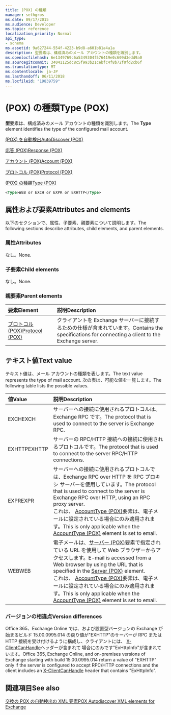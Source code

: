 ```yaml
---
title: (POX) の種類
manager: sethgros
ms.date: 09/17/2015
ms.audience: Developer
ms.topic: reference
localization_priority: Normal
api_type:
- schema
ms.assetid: 9a627244-554f-4223-b9d8-a601b81a4a1a
description: 型要素は、構成済みのメール アカウントの種類を識別します。
ms.openlocfilehash: 6e1349769c6a5349304f576419e0c609d3edd9a0
ms.sourcegitcommit: 34041125dc8c5f993b21cebfc4f8b72f0fd2cb6f
ms.translationtype: MT
ms.contentlocale: ja-JP
ms.lasthandoff: 06/11/2018
ms.locfileid: "19839759"
---
```

# <a name="type-pox"></a><span data-ttu-id="4483f-103">(POX) の種類</span><span class="sxs-lookup"><span data-stu-id="4483f-103">Type (POX)</span></span>

<span data-ttu-id="4483f-104">**型**要素は、構成済みのメール アカウントの種類を識別します。</span><span class="sxs-lookup"><span data-stu-id="4483f-104">The **Type** element identifies the type of the configured mail account.</span></span> 
  
[<span data-ttu-id="4483f-105">(POX) を自動検出</span><span class="sxs-lookup"><span data-stu-id="4483f-105">AutoDiscover (POX)</span></span>](autodiscover-pox.md)
  
[<span data-ttu-id="4483f-106">応答 (POX)</span><span class="sxs-lookup"><span data-stu-id="4483f-106">Response (POX)</span></span>](response-pox.md)
  
[<span data-ttu-id="4483f-107">アカウント (POX)</span><span class="sxs-lookup"><span data-stu-id="4483f-107">Account (POX)</span></span>](account-pox.md)
  
[<span data-ttu-id="4483f-108">プロトコル (POX)</span><span class="sxs-lookup"><span data-stu-id="4483f-108">Protocol (POX)</span></span>](protocol-pox.md)
  
[<span data-ttu-id="4483f-109">(POX) の種類</span><span class="sxs-lookup"><span data-stu-id="4483f-109">Type (POX)</span></span>](type-pox.md)
  
```XML
<Type>WEB or EXCH or EXPR or EXHTTP</Type>
```

## <a name="attributes-and-elements"></a><span data-ttu-id="4483f-110">属性および要素</span><span class="sxs-lookup"><span data-stu-id="4483f-110">Attributes and elements</span></span>

<span data-ttu-id="4483f-111">以下のセクションで、属性、子要素、親要素について説明します。</span><span class="sxs-lookup"><span data-stu-id="4483f-111">The following sections describe attributes, child elements, and parent elements.</span></span>
  
### <a name="attributes"></a><span data-ttu-id="4483f-112">属性</span><span class="sxs-lookup"><span data-stu-id="4483f-112">Attributes</span></span>

<span data-ttu-id="4483f-113">なし。</span><span class="sxs-lookup"><span data-stu-id="4483f-113">None.</span></span>
  
### <a name="child-elements"></a><span data-ttu-id="4483f-114">子要素</span><span class="sxs-lookup"><span data-stu-id="4483f-114">Child elements</span></span>

<span data-ttu-id="4483f-115">なし。</span><span class="sxs-lookup"><span data-stu-id="4483f-115">None.</span></span>
  
### <a name="parent-elements"></a><span data-ttu-id="4483f-116">親要素</span><span class="sxs-lookup"><span data-stu-id="4483f-116">Parent elements</span></span>

|<span data-ttu-id="4483f-117">**要素**</span><span class="sxs-lookup"><span data-stu-id="4483f-117">**Element**</span></span>|<span data-ttu-id="4483f-118">**説明**</span><span class="sxs-lookup"><span data-stu-id="4483f-118">**Description**</span></span>|
|:-----|:-----|
|[<span data-ttu-id="4483f-119">プロトコル (POX)</span><span class="sxs-lookup"><span data-stu-id="4483f-119">Protocol (POX)</span></span>](protocol-pox.md) <br/> |<span data-ttu-id="4483f-120">クライアントを Exchange サーバーに接続するための仕様が含まれています。</span><span class="sxs-lookup"><span data-stu-id="4483f-120">Contains the specifications for connecting a client to the Exchange server.</span></span>  <br/> |
   
## <a name="text-value"></a><span data-ttu-id="4483f-121">テキスト値</span><span class="sxs-lookup"><span data-stu-id="4483f-121">Text value</span></span>

<span data-ttu-id="4483f-122">テキスト値は、メール アカウントの種類を表します。</span><span class="sxs-lookup"><span data-stu-id="4483f-122">The text value represents the type of mail account.</span></span> <span data-ttu-id="4483f-123">次の表は、可能な値を一覧します。</span><span class="sxs-lookup"><span data-stu-id="4483f-123">The following table lists the possible values.</span></span>
  
|<span data-ttu-id="4483f-124">**値**</span><span class="sxs-lookup"><span data-stu-id="4483f-124">**Value**</span></span>|<span data-ttu-id="4483f-125">**説明**</span><span class="sxs-lookup"><span data-stu-id="4483f-125">**Description**</span></span>|
|:-----|:-----|
|<span data-ttu-id="4483f-126">EXCH</span><span class="sxs-lookup"><span data-stu-id="4483f-126">EXCH</span></span>  <br/> |<span data-ttu-id="4483f-127">サーバーへの接続に使用されるプロトコルは、Exchange RPC です。</span><span class="sxs-lookup"><span data-stu-id="4483f-127">The protocol that is used to connect to the server is Exchange RPC.</span></span>  <br/> |
|<span data-ttu-id="4483f-128">EXHTTP</span><span class="sxs-lookup"><span data-stu-id="4483f-128">EXHTTP</span></span>  <br/> |<span data-ttu-id="4483f-129">サーバーの RPC/HTTP 接続への接続に使用されるプロトコルです。</span><span class="sxs-lookup"><span data-stu-id="4483f-129">The protocol that is used to connect to the server RPC/HTTP connections.</span></span>  <br/> |
|<span data-ttu-id="4483f-130">EXPR</span><span class="sxs-lookup"><span data-stu-id="4483f-130">EXPR</span></span>  <br/> |<span data-ttu-id="4483f-131">サーバーへの接続に使用されるプロトコルでは、Exchange RPC over HTTP を RPC プロキシ サーバーを使用しています。</span><span class="sxs-lookup"><span data-stu-id="4483f-131">The protocol that is used to connect to the server is Exchange RPC over HTTP, using an RPC proxy server.</span></span>  <br/> <span data-ttu-id="4483f-132">これは、 [AccountType (POX)](accounttype-pox.md)要素は、電子メールに設定されている場合にのみ適用されます。</span><span class="sxs-lookup"><span data-stu-id="4483f-132">This is only applicable when the [AccountType (POX)](accounttype-pox.md) element is set to email.</span></span>  <br/> |
|<span data-ttu-id="4483f-133">WEB</span><span class="sxs-lookup"><span data-stu-id="4483f-133">WEB</span></span>  <br/> |<span data-ttu-id="4483f-134">電子メールは、[サーバー (POX)](server-pox.md)要素で指定されている URL を使用して Web ブラウザーからアクセスします。</span><span class="sxs-lookup"><span data-stu-id="4483f-134">E-mail is accessed from a Web browser by using the URL that is specified in the [Server (POX)](server-pox.md) element.</span></span>  <br/> <span data-ttu-id="4483f-135">これは、 [AccountType (POX)](accounttype-pox.md)要素は、電子メールに設定されている場合にのみ適用されます。</span><span class="sxs-lookup"><span data-stu-id="4483f-135">This is only applicable when the [AccountType (POX)](accounttype-pox.md) element is set to email.</span></span>  <br/> |
   
### <a name="version-differences"></a><span data-ttu-id="4483f-136">バージョンの相違点</span><span class="sxs-lookup"><span data-stu-id="4483f-136">Version differences</span></span>

<span data-ttu-id="4483f-137">Office 365、Exchange Online では、および設置型バージョンの Exchange が始まるビルド 15.00.0995.014 の戻り値が"EXHTTP"のサーバーが RPC または HTTP 接続を受け付けるように構成し、クライアントには、 [X-ClientCanHandle](pox-autodiscover-request-for-exchange.md)ヘッダーが含まれて 場合にのみです"ExHttpInfo"が含まれています。</span><span class="sxs-lookup"><span data-stu-id="4483f-137">Office 365, Exchange Online, and on-premises versions of Exchange starting with build 15.00.0995.014 return a value of "EXHTTP" only if the server is configured to accept RPC/HTTP connections and the client includes an [X-ClientCanHandle](pox-autodiscover-request-for-exchange.md) header that contains "ExHttpInfo".</span></span> 
  
## <a name="see-also"></a><span data-ttu-id="4483f-138">関連項目</span><span class="sxs-lookup"><span data-stu-id="4483f-138">See also</span></span>



[<span data-ttu-id="4483f-139">交換の POX の自動検出の XML 要素</span><span class="sxs-lookup"><span data-stu-id="4483f-139">POX Autodiscover XML elements for Exchange</span></span>](pox-autodiscover-xml-elements-for-exchange.md)

